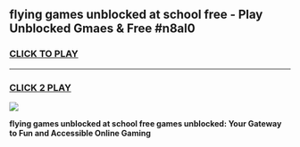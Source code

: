 
## flying games unblocked at school free - Play Unblocked Gmaes & Free #n8al0
<h3>
<a href="https://news.freeplayer.one?title=flying_games_unblocked_at_school_free&ref=03M">CLICK TO PLAY</a></h3>
<hr>

<h3>
<a href="https://news.freeplayer.one?title=flying_games_unblocked_at_school_free&ref=03M">CLICK 2 PLAY</a>
  
</h3>

<a href="https://news.freeplayer.one?title=flying_games_unblocked_at_school_free&ref=03M"><img src="https://clearcache.store/games.png"></a>


**flying games unblocked at school free games unblocked: Your Gateway to Fun and Accessible Online Gaming**
